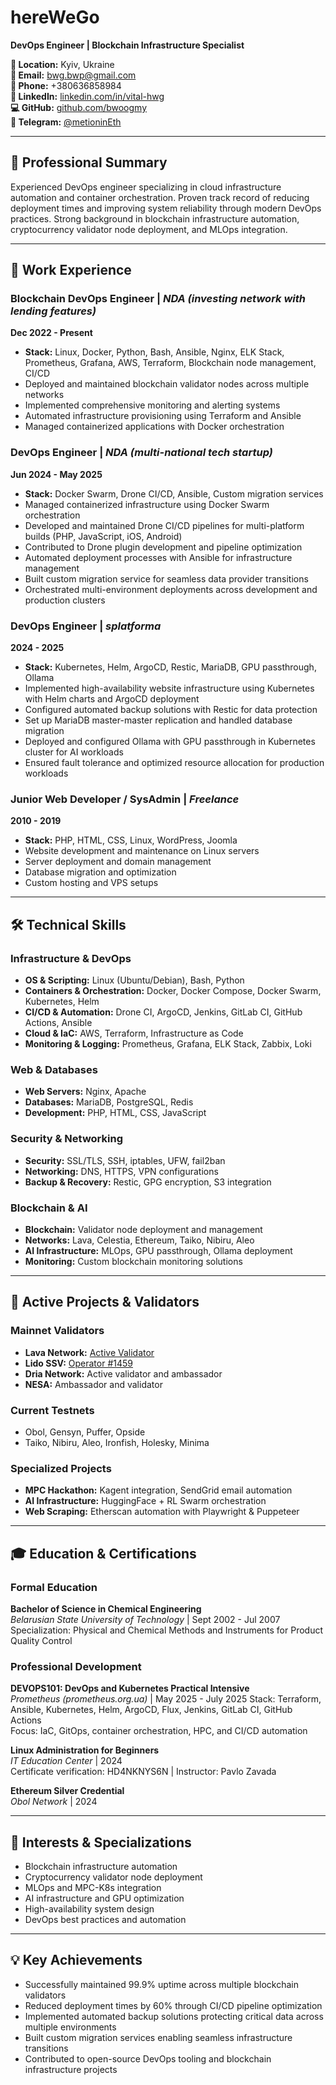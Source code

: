 # hereWeGo
**DevOps Engineer | Blockchain Infrastructure Specialist**

**📍 Location:** Kyiv, Ukraine  
**📧 Email:** bwg.bwp@gmail.com  
**📱 Phone:** +380636858984  
**🔗 LinkedIn:** [linkedin.com/in/vital-hwg](https://linkedin.com/in/vital-hwg/)  
**💻 GitHub:** [github.com/bwoogmy](https://github.com/bwoogmy)  
**📱 Telegram:** [@metioninEth](https://t.me/metioninEth)  

---

## 🎯 Professional Summary
Experienced DevOps engineer specializing in cloud infrastructure automation and container orchestration. Proven track record of reducing deployment times and improving system reliability through modern DevOps practices. Strong background in blockchain infrastructure automation, cryptocurrency validator node deployment, and MLOps integration.

---

## 💼 Work Experience

### **Blockchain DevOps Engineer** | *NDA (investing network with lending features)*
**Dec 2022 - Present**
- **Stack:** Linux, Docker, Python, Bash, Ansible, Nginx, ELK Stack, Prometheus, Grafana, AWS, Terraform, Blockchain node management, CI/CD
- Deployed and maintained blockchain validator nodes across multiple networks
- Implemented comprehensive monitoring and alerting systems
- Automated infrastructure provisioning using Terraform and Ansible
- Managed containerized applications with Docker orchestration

### **DevOps Engineer** | *NDA (multi-national tech startup)*
**Jun 2024 - May 2025**
- **Stack:** Docker Swarm, Drone CI/CD, Ansible, Custom migration services
- Managed containerized infrastructure using Docker Swarm orchestration
- Developed and maintained Drone CI/CD pipelines for multi-platform builds (PHP, JavaScript, iOS, Android)
- Contributed to Drone plugin development and pipeline optimization
- Automated deployment processes with Ansible for infrastructure management
- Built custom migration service for seamless data provider transitions
- Orchestrated multi-environment deployments across development and production clusters

### **DevOps Engineer** | *splatforma*
**2024 - 2025**
- **Stack:** Kubernetes, Helm, ArgoCD, Restic, MariaDB, GPU passthrough, Ollama
- Implemented high-availability website infrastructure using Kubernetes with Helm charts and ArgoCD deployment
- Configured automated backup solutions with Restic for data protection
- Set up MariaDB master-master replication and handled database migration
- Deployed and configured Ollama with GPU passthrough in Kubernetes cluster for AI workloads
- Ensured fault tolerance and optimized resource allocation for production workloads

### **Junior Web Developer / SysAdmin** | *Freelance*
**2010 - 2019**
- **Stack:** PHP, HTML, CSS, Linux, WordPress, Joomla
- Website development and maintenance on Linux servers
- Server deployment and domain management
- Database migration and optimization
- Custom hosting and VPS setups

---

## 🛠 Technical Skills

### **Infrastructure & DevOps**
- **OS & Scripting:** Linux (Ubuntu/Debian), Bash, Python
- **Containers & Orchestration:** Docker, Docker Compose, Docker Swarm, Kubernetes, Helm
- **CI/CD & Automation:** Drone CI, ArgoCD, Jenkins, GitLab CI, GitHub Actions, Ansible
- **Cloud & IaC:** AWS, Terraform, Infrastructure as Code
- **Monitoring & Logging:** Prometheus, Grafana, ELK Stack, Zabbix, Loki

### **Web & Databases**
- **Web Servers:** Nginx, Apache
- **Databases:** MariaDB, PostgreSQL, Redis
- **Development:** PHP, HTML, CSS, JavaScript

### **Security & Networking**
- **Security:** SSL/TLS, SSH, iptables, UFW, fail2ban
- **Networking:** DNS, HTTPS, VPN configurations
- **Backup & Recovery:** Restic, GPG encryption, S3 integration

### **Blockchain & AI**
- **Blockchain:** Validator node deployment and management
- **Networks:** Lava, Celestia, Ethereum, Taiko, Nibiru, Aleo
- **AI Infrastructure:** MLOps, GPU passthrough, Ollama deployment
- **Monitoring:** Custom blockchain monitoring solutions

---

## 🚀 Active Projects & Validators

### **Mainnet Validators**
- **Lava Network:** [Active Validator](https://lava-explorer.w3coins.io/Lava/staking/lava@valoper1jeueja62954qjywk5cn77u3599afr62f3xg6vw)
- **Lido SSV:** [Operator #1459](https://explorer.ssv.network/operators/1459)
- **Dria Network:** Active validator and ambassador
- **NESA:** Ambassador and validator

### **Current Testnets**
- Obol, Gensyn, Puffer, Opside
- Taiko, Nibiru, Aleo, Ironfish, Holesky, Minima

### **Specialized Projects**
- **MPC Hackathon:** Kagent integration, SendGrid email automation
- **AI Infrastructure:** HuggingFace + RL Swarm orchestration
- **Web Scraping:** Etherscan automation with Playwright & Puppeteer

---

## 🎓 Education & Certifications

### **Formal Education**
**Bachelor of Science in Chemical Engineering**  
*Belarusian State University of Technology* | Sept 2002 - Jul 2007  
Specialization: Physical and Chemical Methods and Instruments for Product Quality Control

### **Professional Development**
**DEVOPS101: DevOps and Kubernetes Practical Intensive**  
*Prometheus (prometheus.org.ua)* | May 2025 - July 2025 
Stack: Terraform, Ansible, Kubernetes, Helm, ArgoCD, Flux, Jenkins, GitLab CI, GitHub Actions  
Focus: IaC, GitOps, container orchestration, HPC, and CI/CD automation

**Linux Administration for Beginners**  
*IT Education Center* | 2024  
Certificate verification: HD4NKNYS6N | Instructor: Pavlo Zavada

**Ethereum Silver Credential**  
*Obol Network* | 2024

---

## 🌟 Interests & Specializations
- Blockchain infrastructure automation
- Cryptocurrency validator node deployment
- MLOps and MPC-K8s integration
- AI infrastructure and GPU optimization
- High-availability system design
- DevOps best practices and automation

---

## 💡 Key Achievements
- Successfully maintained 99.9% uptime across multiple blockchain validators
- Reduced deployment times by 60% through CI/CD pipeline optimization
- Implemented automated backup solutions protecting critical data across multiple environments
- Built custom migration services enabling seamless infrastructure transitions
- Contributed to open-source DevOps tooling and blockchain infrastructure projects

